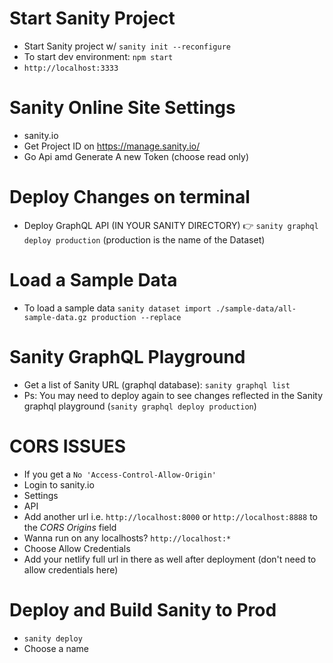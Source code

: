 # Start Sanity Project

- Start Sanity project w/ `sanity init --reconfigure`
- To start dev environment: `npm start`
- `http://localhost:3333`

# Sanity Online Site Settings

- sanity.io
- Get Project ID on https://manage.sanity.io/
- Go Api amd Generate A new Token (choose read only)

# Deploy Changes on terminal

- Deploy GraphQL API (IN YOUR SANITY DIRECTORY) 👉 `sanity graphql deploy production` (production is the name of the Dataset)

# Load a Sample Data

- To load a sample data `sanity dataset import ./sample-data/all-sample-data.gz production --replace`

# Sanity GraphQL Playground

- Get a list of Sanity URL (graphql database): `sanity graphql list`
- Ps: You may need to deploy again to see changes reflected in the Sanity graphql playground (`sanity graphql deploy production`)

# CORS ISSUES

- If you get a `No 'Access-Control-Allow-Origin'`
- Login to sanity.io
- Settings
- API
- Add another url i.e. `http://localhost:8000` or `http://localhost:8888` to the _CORS Origins_ field
- Wanna run on any localhosts? `http://localhost:*`
- Choose Allow Credentials
- Add your netlify full url in there as well after deployment (don't need to allow credentials here)

# Deploy and Build Sanity to Prod

- `sanity deploy`
- Choose a name
